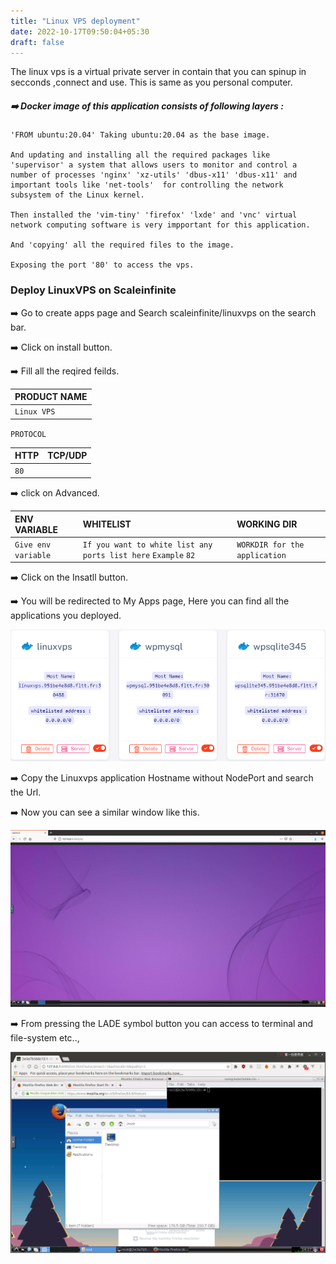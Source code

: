 ```yaml
---
title: "Linux VPS deployment"
date: 2022-10-17T09:50:04+05:30
draft: false
---
```


The linux vps is a virtual private server in contain that you can spinup in secconds ,connect and use. This is same as you personal computer.  



##### ➡️ Docker image of this application consists of following layers :
```
'FROM ubuntu:20.04' Taking ubuntu:20.04 as the base image.

And updating and installing all the required packages like 'supervisor' a system that allows users to monitor and control a number of processes 'nginx' 'xz-utils' 'dbus-x11' 'dbus-x11' and important tools like 'net-tools'  for controlling the network subsystem of the Linux kernel.

Then installed the 'vim-tiny' 'firefox' 'lxde' and 'vnc' virtual network computing software is very impportant for this application.

And 'copying' all the required files to the image.

Exposing the port '80' to access the vps.

``` 

### Deploy LinuxVPS on Scaleinfinite

➡️ Go to create apps page and Search scaleinfinite/linuxvps on the search bar.

➡️ Click on install button. 

➡️ Fill all the reqired feilds.

| PRODUCT NAME  |
| :--------     | 
| `Linux VPS`     |

`PROTOCOL`

| HTTP          | TCP/UDP       |
| :--------     | :--------     |
| `80`          |               |

➡️ click on Advanced.

| ENV VARIABLE         |  WHITELIST                                                       |        WORKING DIR          |
| :---------           | :--------                                                        |:----------------------------| 
| `Give env variable`  | `If you want to white list any ports list here` `Example` `82`   |`WORKDIR for the application`|

➡️ Click on the Insatll button.

➡️ You will be redirected to My Apps page, Here you can find all the applications you deployed.

![App Screenshot](images/myapps.png)

➡️ Copy the Linuxvps application Hostname without NodePort and search the Url. 

➡️ Now you can see a similar window like this. 

![App Screenshot](images/vps-desktop.png)

➡️ From pressing the LADE symbol button you can access to terminal and file-system etc..,

![App Screenshot](images/terminal.png)






